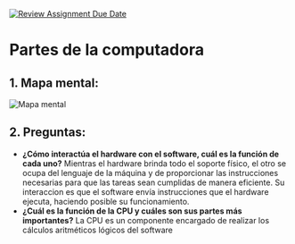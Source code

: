 [![Review Assignment Due Date](https://classroom.github.com/assets/deadline-readme-button-22041afd0340ce965d47ae6ef1cefeee28c7c493a6346c4f15d667ab976d596c.svg)](https://classroom.github.com/a/ZHlrD2sU)
# Partes de la computadora 
## 1. Mapa mental:
![Mapa mental](https://miro.com/app/board/uXjVKwXRfvU=/)
## 2. Preguntas:
- __¿Cómo interactúa el hardware con el software, cuál es la función de cada uno?__
Mientras el hardware brinda todo el soporte físico, el otro se ocupa del lenguaje de la máquina y de proporcionar las instrucciones necesarias para que las tareas sean cumplidas de manera eficiente. Su interaccion es que el software envía instrucciones que el hardware ejecuta, haciendo posible su funcionamiento.
- __¿Cuál es la función de la CPU y cuáles son sus partes más importantes?__
La CPU es un componente encargado de realizar los cálculos aritméticos lógicos del software